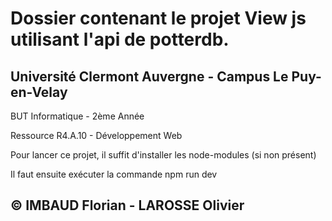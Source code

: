 # Dossier contenant le projet View js utilisant l'api de potterdb. 

## Université Clermont Auvergne - Campus Le Puy-en-Velay
 
 BUT Informatique - 2ème Année
 
 Ressource R4.A.10 - Développement Web

 Pour lancer ce projet, il suffit d'installer les node-modules (si non présent)

 Il faut ensuite exécuter la commande npm run dev

## © IMBAUD Florian - LAROSSE Olivier
